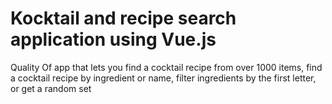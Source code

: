 # Kocktail and recipe search application using Vue.js

Quality Of app that lets you find a cocktail recipe from over 1000 items, find a cocktail recipe by ingredient or name, filter ingredients by the first letter, or get a random set

